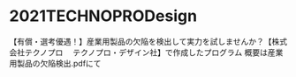# 2021TECHNOPRODesign

【有償・選考優遇！】産業用製品の欠陥を検出して実力を試しませんか？【株式会社テクノプロ 　テクノプロ・デザイン社】で作成したプログラム
概要は産業用製品の欠陥検出.pdfにて

